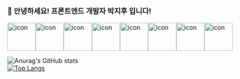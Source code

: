 ### 🏃‍ 안녕하세요! 프론트엔드 개발자 박지후 입니다!

<div style="display: flex; align-items: flex-start;"><img src="https://techstack-generator.vercel.app/ts-icon.svg" alt="icon" width="64" height="64" /><img src="https://techstack-generator.vercel.app/js-icon.svg" alt="icon" width="64" height="64" /><img src="https://techstack-generator.vercel.app/react-icon.svg" alt="icon" width="64" height="64" /><img src="https://techstack-generator.vercel.app/redux-icon.svg" alt="icon" width="64" height="64" /><img src="https://techstack-generator.vercel.app/storybook-icon.svg" alt="icon" width="64" height="64" /><img src="https://techstack-generator.vercel.app/webpack-icon.svg" alt="icon" width="64" height="64" /><img src="https://techstack-generator.vercel.app/prettier-icon.svg" alt="icon" width="64" height="64" /><img src="https://techstack-generator.vercel.app/graphql-icon.svg" alt="icon" width="64" height="64" /></div>

![Anurag's GitHub stats](https://github-readme-stats.vercel.app/api?username=jeehoo0767&theme=radical&show_icons=true&count_private=true&include_all_commits=true)\
[![Top Langs](https://github-readme-stats.vercel.app/api/top-langs/?username=jeehoo0767&langs_count=5&theme=radical&layout=compact&hide=java,html)](https://github.com/jeehoo0767/github-readme-stats)

<!--
**jeehoo0767/jeehoo0767** is a ✨ _special_ ✨ repository because its `README.md` (this file) appears on your GitHub profile.

Here are some ideas to get you started:

- 🔭 I’m currently working on ...
- 🌱 I’m currently learning ...
- 👯 I’m looking to collaborate on ...
- 🤔 I’m looking for help with ...
- 💬 Ask me about ...
- 📫 How to reach me: ...
- 😄 Pronouns: ...
- ⚡ Fun fact: ...
-->
